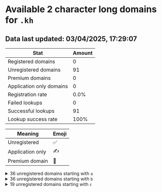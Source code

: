 # Available 2 character long domains for `.kh`

## Data last updated: 03/04/2025, 17:29:07

|Stat|Amount|
|--|--|
|Registered domains|0|
|Unregistered domains|91|
|Premium domains|0|
|Application only domains|0|
|Registration rate|0.0%|
|Failed lookups|0|
|Successful lookups|91|
|Lookup success rate|100%|


|Meaning|Emoji|
|--|--|
|Unregistered|:white_check_mark:|
|Application only|:writing_hand:|
|Premium domain|:gem:|

<details>
<summary>36 unregistered domains starting with <bold><code>a</code></bold></summary>

|Type|Domain|
|--|--|
|:white_check_mark:|`a0.kh`|
|:white_check_mark:|`a1.kh`|
|:white_check_mark:|`a2.kh`|
|:white_check_mark:|`a3.kh`|
|:white_check_mark:|`a4.kh`|
|:white_check_mark:|`a5.kh`|
|:white_check_mark:|`a6.kh`|
|:white_check_mark:|`a7.kh`|
|:white_check_mark:|`a8.kh`|
|:white_check_mark:|`a9.kh`|
|:white_check_mark:|`aa.kh`|
|:white_check_mark:|`ab.kh`|
|:white_check_mark:|`ac.kh`|
|:white_check_mark:|`ad.kh`|
|:white_check_mark:|`ae.kh`|
|:white_check_mark:|`af.kh`|
|:white_check_mark:|`ag.kh`|
|:white_check_mark:|`ah.kh`|
|:white_check_mark:|`ai.kh`|
|:white_check_mark:|`aj.kh`|
|:white_check_mark:|`ak.kh`|
|:white_check_mark:|`al.kh`|
|:white_check_mark:|`am.kh`|
|:white_check_mark:|`an.kh`|
|:white_check_mark:|`ao.kh`|
|:white_check_mark:|`ap.kh`|
|:white_check_mark:|`aq.kh`|
|:white_check_mark:|`ar.kh`|
|:white_check_mark:|`as.kh`|
|:white_check_mark:|`at.kh`|
|:white_check_mark:|`au.kh`|
|:white_check_mark:|`av.kh`|
|:white_check_mark:|`aw.kh`|
|:white_check_mark:|`ax.kh`|
|:white_check_mark:|`ay.kh`|
|:white_check_mark:|`az.kh`|
</details>
<details>
<summary>36 unregistered domains starting with <bold><code>b</code></bold></summary>

|Type|Domain|
|--|--|
|:white_check_mark:|`b0.kh`|
|:white_check_mark:|`b1.kh`|
|:white_check_mark:|`b2.kh`|
|:white_check_mark:|`b3.kh`|
|:white_check_mark:|`b4.kh`|
|:white_check_mark:|`b5.kh`|
|:white_check_mark:|`b6.kh`|
|:white_check_mark:|`b7.kh`|
|:white_check_mark:|`b8.kh`|
|:white_check_mark:|`b9.kh`|
|:white_check_mark:|`ba.kh`|
|:white_check_mark:|`bb.kh`|
|:white_check_mark:|`bc.kh`|
|:white_check_mark:|`bd.kh`|
|:white_check_mark:|`be.kh`|
|:white_check_mark:|`bf.kh`|
|:white_check_mark:|`bg.kh`|
|:white_check_mark:|`bh.kh`|
|:white_check_mark:|`bi.kh`|
|:white_check_mark:|`bj.kh`|
|:white_check_mark:|`bk.kh`|
|:white_check_mark:|`bl.kh`|
|:white_check_mark:|`bm.kh`|
|:white_check_mark:|`bn.kh`|
|:white_check_mark:|`bo.kh`|
|:white_check_mark:|`bp.kh`|
|:white_check_mark:|`bq.kh`|
|:white_check_mark:|`br.kh`|
|:white_check_mark:|`bs.kh`|
|:white_check_mark:|`bt.kh`|
|:white_check_mark:|`bu.kh`|
|:white_check_mark:|`bv.kh`|
|:white_check_mark:|`bw.kh`|
|:white_check_mark:|`bx.kh`|
|:white_check_mark:|`by.kh`|
|:white_check_mark:|`bz.kh`|
</details>
<details>
<summary>19 unregistered domains starting with <bold><code>c</code></bold></summary>

|Type|Domain|
|--|--|
|:white_check_mark:|`ca.kh`|
|:white_check_mark:|`cb.kh`|
|:white_check_mark:|`cc.kh`|
|:white_check_mark:|`cd.kh`|
|:white_check_mark:|`ce.kh`|
|:white_check_mark:|`cf.kh`|
|:white_check_mark:|`cg.kh`|
|:white_check_mark:|`ch.kh`|
|:white_check_mark:|`ci.kh`|
|:white_check_mark:|`cj.kh`|
|:white_check_mark:|`ck.kh`|
|:white_check_mark:|`cl.kh`|
|:white_check_mark:|`cm.kh`|
|:white_check_mark:|`cn.kh`|
|:white_check_mark:|`co.kh`|
|:white_check_mark:|`cp.kh`|
|:white_check_mark:|`cq.kh`|
|:white_check_mark:|`cr.kh`|
|:white_check_mark:|`cs.kh`|
</details>